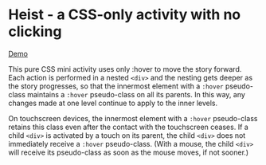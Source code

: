 # Heist - a CSS-only activity with no clicking #

[Demo](https://MERNCraft.github.io/heist)

This pure CSS mini activity uses only :hover to move the story forward. Each action is performed in a nested `<div>` and the nesting gets deeper as the story progresses, so that the innermost element with a `:hover` pseudo-class maintains  a `:hover` pseudo-class on all its parents. In this way, any changes made at one level continue to apply to the inner levels.

On touchscreen devices, the innermost element with a `:hover` pseudo-class retains this class even after the contact with the touchscreen ceases. If a child `<div>` is activated by a touch on its parent, the child `<div>` does not immediately receive a `:hover` pseudo-class. (With a mouse, the child `<div>` will receive its pseudo-class as soon as the mouse moves, if not sooner.)